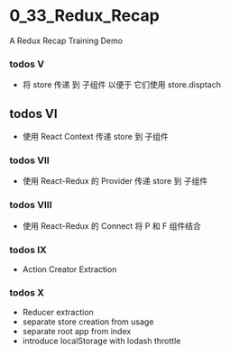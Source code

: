 # 0_33_Redux_Recap
A Redux Recap Training Demo

### todos V
- 将 store 传递 到 子组件 以便于 它们使用 store.disptach

## todos VI
- 使用 React Context 传递 store 到 子组件

### todos VII
- 使用 React-Redux 的 Provider 传递 store 到 子组件

### todos VIII
- 使用 React-Redux 的 Connect 将 P 和 F 组件结合

### todos IX
- Action Creator Extraction

### todos X
- Reducer extraction
- separate store creation from usage
- separate root app from index
- introduce localStorage with lodash throttle